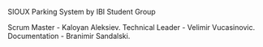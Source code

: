 SIOUX Parking System by IBI Student Group

Scrum Master - Kaloyan Aleksiev.
Technical Leader - Velimir Vucasinovic.
Documentation - Branimir Sandalski.